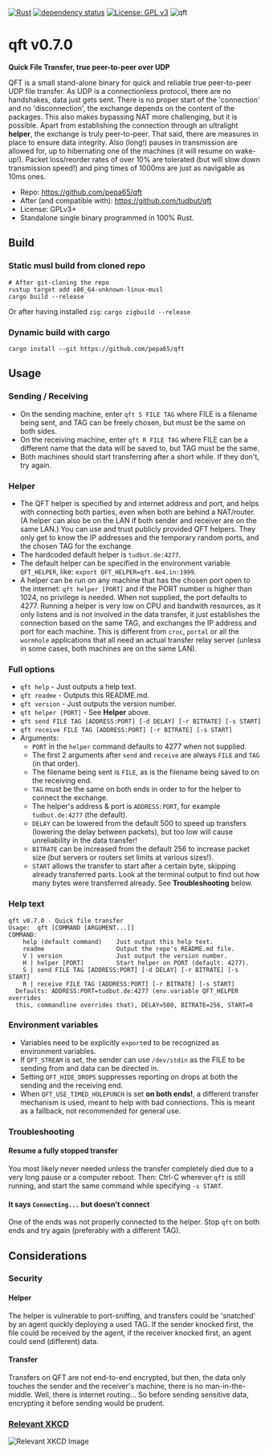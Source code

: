 [![Rust](https://github.com/pepa65/qft/actions/workflows/rust.yml/badge.svg)](https://github.com/pepa65/qft/actions/workflows/rust.yml) 
[![dependency status](https://deps.rs/repo/github/pepa65/aegis-cli/status.svg)](https://deps.rs/repo/github/pepa65/aegis-cli)
[![License: GPL v3](https://img.shields.io/badge/License-GPLv3-blue.svg)](https://www.gnu.org/licenses/gpl-3.0)
![qft](https://raw.github.com/pepa65/qft/main/logo.png "Quick File Transfer")

# qft v0.7.0
**Quick File Transfer, true peer-to-peer over UDP**

QFT is a small stand-alone binary for quick and reliable true peer-to-peer UDP file transfer.
As UDP is a connectionless protocol, there are no handshakes, data just gets sent. There is no
proper start of the 'connection' and no 'disconnection', the exchange depends on the content
of the packages. This also makes bypassing NAT more challenging, but it is possible. Apart from
establishing the connection through an ultralight __helper__, the exchange is truly peer-to-peer.
That said, there are measures in place to ensure data integrity. Also (long!) pauses in
transmission are allowed for, up to hibernating one of the machines (it will resume on wake-up!).
Packet loss/reorder rates of over 10% are tolerated (but will slow down transmission speed!) and
ping times of 1000ms are just as navigable as 10ms ones.

* Repo: https://github.com/pepa65/qft
* After (and compatible with): https://github.com/tudbut/qft
* License: GPLv3+
* Standalone single binary programmed in 100% Rust.

## Build
### Static musl build from cloned repo
```
# After git-cloning the repo
rustup target add x86_64-unknown-linux-musl
cargo build --release
```
Or after having installed `zig`:
`cargo zigbuild --release`

### Dynamic build with cargo
`cargo install --git https://github.com/pepa65/qft`

## Usage
### Sending / Receiving
* On the sending machine, enter `qft S FILE TAG` where FILE is a filename being sent,
  and TAG can be freely chosen, but must be the same on both sides.
* On the receiving machine, enter `qft R FILE TAG` where FILE can be a different name
  that the data will be saved to, but TAG must be the same.
* Both machines should start transferring after a short while. If they don't, try again.

### Helper
* The QFT helper is specified by and internet address and port, and helps with
  connecting both parties, even when both are behind a NAT/router. (A helper can
  also be on the LAN if both sender and receiver are on the same LAN.) You can use
  and trust publicly provided QFT helpers. They only get to know the IP addresses
  and the temporary random ports, and the chosen TAG for the exchange.
* The hardcoded default helper is `tudbut.de:4277`.
* The default helper can be specified in the environment variable `QFT_HELPER`, like:
  `export QFT_HELPER=qft.4e4.in:1999`.
* A helper can be run on any machine that has the chosen port open to the internet:
  `qft helper [PORT]` and if the PORT number is higher than 1024, no privilege is needed.
  When not supplied, the port defaults to 4277. Running a helper is very low on CPU and
  bandwith resources, as it only listens and is not involved in the data transfer, it just
  establishes the connection based on the same TAG, and exchanges the IP address and port
  for each machine. This is different from `croc`, `portal` or all the `wormhole`
  applications that all need an actual transfer relay server (unless in some cases,
  both machines are on the same LAN).

### Full options
* `qft help` - Just outputs a help text.
* `qft readme` - Outputs this README.md.
* `qft version` - Just outputs the version number.
* `qft helper [PORT]` - See **Helper** above.
* `qft send FILE TAG [ADDRESS:PORT] [-d DELAY] [-r BITRATE] [-s START]`
* `qft receive FILE TAG [ADDRESS:PORT] [-r BITRATE] [-s START]`
* Arguments:
  - `PORT` in the `helper` command defaults to 4277 when not supplied.
  - The first 2 arguments after `send` and `receive` are always `FILE` and `TAG` (in that order).
  - The filename being sent is `FILE`, as is the filename being saved to on the receiving end.
  - `TAG` must be the same on both ends in order to for the helper to connect the exchange.
  - The helper's address & port is `ADDRESS:PORT`, for example `tudbut.de:4277` (the default).
  - `DELAY` can be lowered from the default 500 to speed up transfers (lowering the delay
    between packets), but too low will cause unreliability in the data transfer!
  - `BITRATE` can be increased from the default 256 to increase packet size (but servers or routers
    set limits at various sizes!).
  - `START` allows the transfer to start after a certain byte, skipping already transferred parts.
    Look at the terminal output to find out how many bytes were transferred already.
    See **Troubleshooting** below.

### Help text
```
qft v0.7.0 - Quick file transfer
Usage:  qft [COMMAND [ARGUMENT...]]
COMMAND:
    help (default command)    Just output this help text.
    readme                    Output the repo's README.md file.
    V | version               Just output the version number.
    H | helper [PORT]         Start helper on PORT (default: 4277).
    S | send FILE TAG [ADDRESS:PORT] [-d DELAY] [-r BITRATE] [-s START]
    R | receive FILE TAG [ADDRESS:PORT] [-r BITRATE] [-s START]
  Defaults: ADDRESS:PORT=tudbut.de:4277 (env.variable QFT_HELPER overrides
  this, commandline overrides that), DELAY=500, BITRATE=256, START=0 
```

### Environment variables
* Variables need to be explicitly `export`ed to be recognized as environment variables.
* If `QFT_STREAM` is set, the sender can use `/dev/stdin` as the FILE to be sending from and data
  can be directed in.
* Setting `QFT_HIDE_DROPS` suppresses reporting on drops at both the sending and the receiving end.
* When `QFT_USE_TIMED_HOLEPUNCH` is set **on both ends!**, a different transfer mechanism is used,
  meant to help with bad connections. This is meant as a fallback, not recommended for general use.

### Troubleshooting
#### Resume a fully stopped transfer
You most likely never needed unless the transfer completely died due to a very long pause or a
computer reboot. Then: Ctrl-C wherever `qft` is still running, and start the same command while
specifying `-s START`.

#### It says `Connecting...` but doesn't connect
One of the ends was not properly connected to the helper. Stop `qft` on both ends and try again
(preferably with a different TAG).

## Considerations
### Security
#### Helper
The helper is vulnerable to port-sniffing, and transfers could be 'snatched' by an agent quickly
deploying a used TAG. If the sender knocked first, the file could be received by the agent, if
the receiver knocked first, an agent could send (different) data.

#### Transfer
Transfers on QFT are not end-to-end encrypted, but then, the data only touches the sender and the receiver's machine, there is no man-in-the-middle. Well, there is internet routing... So before sending sensitive data, encrypting it before sending would be prudent.

### [Relevant XKCD](https://xkcd.com/949)
![Relevant XKCD Image](https://imgs.xkcd.com/comics/file_transfer.png "Every time you email a file to yourself so you can pull it up on your friend's laptop, Tim Berners-Lee sheds a single tear.")

